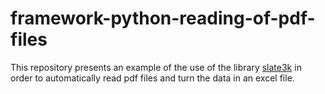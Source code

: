 # framework-python-reading-of-pdf-files
This repository presents an example of the use of the library [slate3k](https://pypi.org/project/slate3k/) in order to automatically read pdf files and turn the data in an excel file. 
